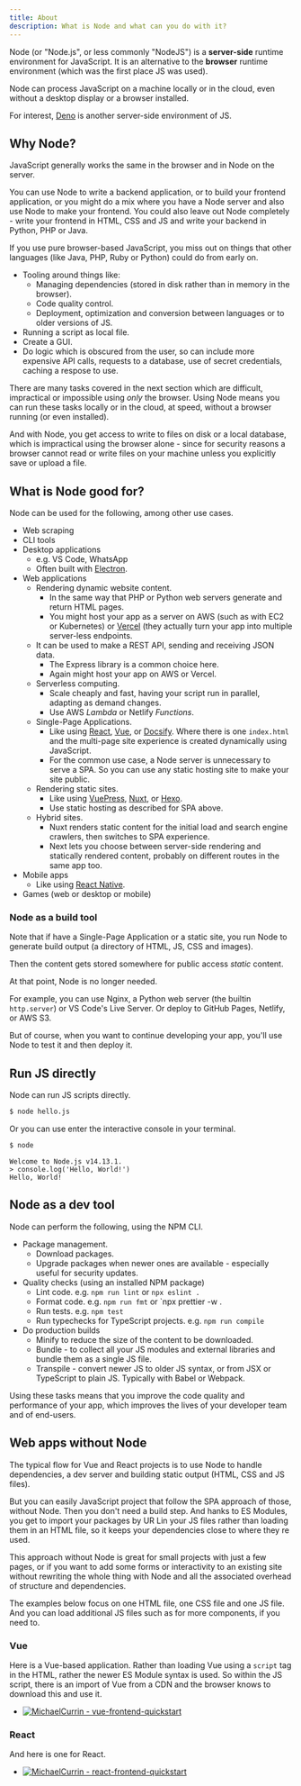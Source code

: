 ```yaml
---
title: About
description: What is Node and what can you do with it?
---
```


Node (or "Node.js", or less commonly "NodeJS") is a **server-side** runtime environment for JavaScript. It is an alternative to the **browser** runtime environment (which was the first place JS was used).

Node can process JavaScript on a machine locally or in the cloud, even without a desktop display or a browser installed.

For interest, [Deno][] is another server-side environment of JS.

[Deno]: https://michaelcurrin.github.io/dev-resources/resources/javascript/deno/


## Why Node?

JavaScript generally works the same in the browser and in Node on the server. 

You can use Node to write a backend application, or to build your frontend application, or you might do a mix where you have a Node server and also use Node to make your frontend. You could also leave out Node completely - write your frontend in HTML, CSS and JS and write your backend in Python, PHP or Java.

If you use pure browser-based JavaScript, you miss out on things that other languages (like Java, PHP, Ruby or Python) could do from early on.

- Tooling around things like:
    - Managing dependencies (stored in disk rather than in memory in the browser).
    - Code quality control.
    - Deployment, optimization and conversion between languages or to older versions of JS.
- Running a script as local file.
- Create a GUI.
- Do logic which is obscured from the user, so can include more expensive API calls, requests to a database, use of secret credentials, caching a respose to use.

There are many tasks covered in the next section which are difficult, impractical or impossible using _only_ the browser. Using Node means you can run these tasks locally or in the cloud, at speed, without a browser running (or even installed). 

And with Node, you get access to write to files on disk or a local database, which is impractical using the browser alone - since for security reasons a browser cannot read or write files on your machine unless you explicitly save or upload a file.


## What is Node good for?

Node can be used for the following, among other use cases. 

- Web scraping
- CLI tools
- Desktop applications
    - e.g. VS Code, WhatsApp
    - Often built with [Electron](https://michaelcurrin.github.io/dev-resources/resources/javascript/packages/electron/).
- Web applications
    - Rendering dynamic website content.
        - In the same way that PHP or Python web servers generate and return HTML pages.
        - You might host your app as a server on AWS (such as with EC2 or Kubernetes) or [Vercel](https://vercel.com/) (they actually turn your app into multiple server-less endpoints.
    - It can be used to make a REST API, sending and receiving JSON data.
        - The Express library is a common choice here.
        - Again might host your app on AWS or Vercel.
    - Serverless computing.
        - Scale cheaply and fast, having your script run in parallel, adapting as demand changes.
        - Use AWS _Lambda_ or Netlify _Functions_.
    - Single-Page Applications.
        - Like using [React][], [Vue][], or [Docsify][]. Where there is one `index.html` and the multi-page site experience is created dynamically using JavaScript.
        - For the common use case, a Node server is unnecessary to serve a SPA. So you can use any static hosting site to make your site public.
    - Rendering static sites.
        - Like using [VuePress][], [Nuxt][], or [Hexo][].
        - Use static hosting as described for SPA above.
    - Hybrid sites.
        - Nuxt renders static content for the initial load and search engine crawlers, then switches to SPA experience.
        - Next lets you choose between server-side rendering and statically rendered content, probably on different routes in the same app too.
- Mobile apps
    - Like using [React Native](https://michaelcurrin.github.io/dev-resources/resources/javascript/packages/react-native/).
- Games (web or desktop or mobile)

[React]: https://michaelcurrin.github.io/dev-resources/resources/javascript/packages/react
[Vue]: https://michaelcurrin.github.io/dev-resources/resources/javascript/packages/vue
[Docsify]: https://michaelcurrin.github.io/dev-resources/resources/javascript/packages/docsify/
[VuePress]: https://michaelcurrin.github.io/dev-resources/resources/javascript/packages/vuepress
[Nuxt]: https://michaelcurrin.github.io/dev-resources/resources/javascript/packages/nuxt/
[Hexo]: https://github.com/MichaelCurrin/hexo-quickstart

### Node as a build tool

Note that if have a Single-Page Application or a static site, you run Node to generate build output (a directory of HTML, JS, CSS and images).

Then the content gets stored somewhere for public access _static_ content.

At that point, Node is no longer needed.

For example, you can use Nginx, a Python web server (the builtin `http.server`) or VS Code's Live Server. Or deploy to GitHub Pages, Netlify, or AWS S3.

But of course, when you want to continue developing your app, you'll use Node to test it and then deploy it.


## Run JS directly

Node can run JS scripts directly.

```sh
$ node hello.js
```

Or you can use enter the interactive console in your terminal.

```sh
$ node
```
```
Welcome to Node.js v14.13.1.
> console.log('Hello, World!')
Hello, World!
```


## Node as a dev tool

Node can perform the following, using the NPM CLI.

- Package management.
    - Download packages.
    - Upgrade packages when newer ones are available - especially useful for security updates.
- Quality checks (using an installed NPM package)
    - Lint code. e.g. `npm run lint` or `npx eslint .`
    - Format code. e.g. `npm run fmt` or `npx prettier -w .
    - Run tests. e.g. `npm test`
    - Run typechecks for TypeScript projects. e.g. `npm run compile`
- Do production builds
    - Minify to reduce the size of the content to be downloaded.
    - Bundle - to collect all your JS modules and external libraries and bundle them as a single JS file.
    - Transpile - convert newer JS to older JS syntax, or from JSX or TypeScript to plain JS. Typically with Babel or Webpack.

Using these tasks means that you improve the code quality and performance of your app, which improves the lives of your developer team and of end-users.


## Web apps without Node

The typical flow for Vue and React projects is to use Node to handle dependencies, a dev server and building static output (HTML, CSS and JS files).

But you can easily JavaScript project that follow the SPA approach of those, without Node. Then you don't need a build step. And hanks to ES Modules, you get to import your packages by UR Lin your JS files rather than loading them in an HTML file, so it keeps your dependencies close to where they re used.

This approach without Node is great for small projects with just a few pages, or if you want to add some forms or interactivity to an existing site without rewriting the whole thing with Node and all the associated overhead of structure and dependencies.

The examples below focus on one HTML file, one CSS file and one JS file. And you can load additional JS files such as for more components, if you need to.

### Vue

Here is a Vue-based application. Rather than loading Vue using a `script` tag in the HTML, rather the newer ES Module syntax is used. So within the JS script, there is an import of Vue from a CDN and the browser knows to download this and use it.

- [![MichaelCurrin - vue-frontend-quickstart](https://img.shields.io/static/v1?label=MichaelCurrin&message=vue-frontend-quickstart&color=blue&logo=github)](https://github.com/MichaelCurrin/vue-frontend-quickstart)

### React

And here is one for React.

- [![MichaelCurrin - react-frontend-quickstart](https://img.shields.io/static/v1?label=MichaelCurrin&message=rect-frontend-quickstart&color=blue&logo=github)](https://github.com/MichaelCurrin/react-frontend-quickstart)
